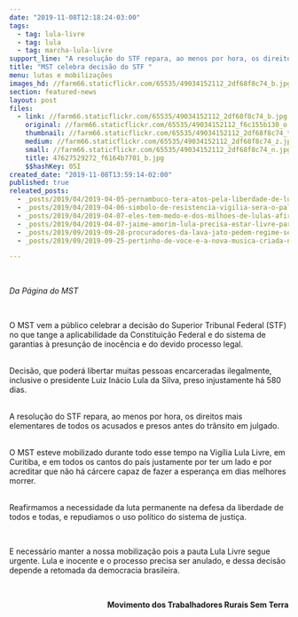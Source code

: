 ```yaml
---
date: "2019-11-08T12:18:24-03:00"
tags:
  - tag: lula-livre
  - tag: lula
  - tag: marcha-lula-livre
support_line: "A resolução do STF repara, ao menos por hora, os direitos mais elementares de todos os acusados e presos antes do trânsito em julgado"
title: "MST celebra decisão do STF "
menu: lutas e mobilizações
images_hd: //farm66.staticflickr.com/65535/49034152112_2df68f8c74_b.jpg
section: featured-news
layout: post
files:
  - link: //farm66.staticflickr.com/65535/49034152112_2df68f8c74_b.jpg
    original: //farm66.staticflickr.com/65535/49034152112_f6c155b130_o.jpg
    thumbnail: //farm66.staticflickr.com/65535/49034152112_2df68f8c74_t.jpg
    medium: //farm66.staticflickr.com/65535/49034152112_2df68f8c74_z.jpg
    small: //farm66.staticflickr.com/65535/49034152112_2df68f8c74_n.jpg
    title: 47627529272_f6164b7701_b.jpg
    $$hashKey: 05I
created_date: "2019-11-08T13:59:14-02:00"
published: true
releated_posts:
  - _posts/2019/04/2019-04-05-pernambuco-tera-atos-pela-liberdade-de-lula.md
  - _posts/2019/04/2019-04-06-simbolo-de-resistencia-vigilia-sera-o-palco-de-grande-ato-nacional-por-lula.md
  - _posts/2019/04/2019-04-07-eles-tem-medo-e-dos-milhoes-de-lulas-afirma-ex-presidente-em-carta-aos-brasileiros.md
  - _posts/2019/04/2019-04-07-jaime-amorim-lula-precisa-estar-livre-para-trazer-esperanca-e-o-direito-de-sonhar.md
  - _posts/2019/09/2019-09-28-procuradores-da-lava-jato-pedem-regime-semiaberto-para-lula.md
  - _posts/2019/09/2019-09-25-pertinho-de-voce-e-a-nova-musica-criada-na-vigilia-lula-livre.md

---
```

<p>&nbsp;</p>

<p><em>Da P&aacute;gina do MST&nbsp;</em></p>

<p>&nbsp;</p>

<p>O MST vem a p&uacute;blico celebrar a decis&atilde;o do Superior Tribunal Federal (STF) no que tange a aplicabilidade da Constitui&ccedil;&atilde;o Federal e do sistema de garantias &agrave; presun&ccedil;&atilde;o de inoc&ecirc;ncia e do devido processo legal.</p>

<p><br />
Decis&atilde;o, que poder&aacute; libertar muitas pessoas encarceradas ilegalmente, inclusive o presidente Luiz In&aacute;cio Lula da Silva, preso injustamente h&aacute; 580 dias.</p>

<p><br />
A resolu&ccedil;&atilde;o&nbsp;do STF repara, ao menos por hora, os direitos mais elementares de todos os acusados e presos antes do tr&acirc;nsito em julgado.&nbsp;</p>

<p><br />
O MST esteve mobilizado durante todo esse tempo na Vig&iacute;lia Lula Livre, em Curitiba, e em todos os cantos do pa&iacute;s justamente por ter um lado e por acreditar que n&atilde;o h&aacute; c&aacute;rcere capaz de fazer a esperan&ccedil;a em dias melhores morrer.</p>

<p><br />
Reafirmamos a necessidade da luta permanente na defesa da liberdade de todos e todas, e repudiamos o uso pol&iacute;tico do sistema de justi&ccedil;a.</p>

<p>&nbsp;</p>

<p>E necess&aacute;rio manter a nossa mobiliza&ccedil;&atilde;o pois a pauta Lula Livre segue urgente. Lula e inocente e o processo precisa ser anulado, e dessa decis&atilde;o depende a retomada da democracia brasileira.&nbsp;</p>

<p>&nbsp;</p>

<p style="text-align: right;"><strong>Movimento dos Trabalhadores Rurais Sem Terra</strong></p>

<p style="text-align: right;">&nbsp;</p>
